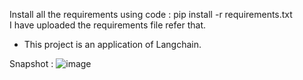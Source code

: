 Install all the requirements using code : pip install -r requirements.txt 
<br> I have uploaded the requirements file refer that. <br>
* This project is an application of Langchain. <br>

Snapshot :
![image](https://github.com/user-attachments/assets/fbdb4972-70c7-4a07-bde1-b28e13b75506)
